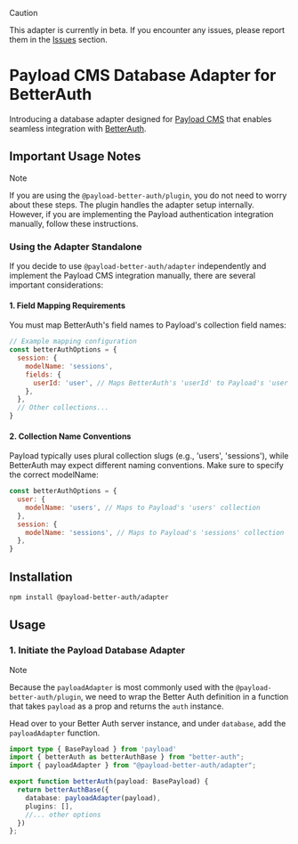 > [!CAUTION]
> This adapter is currently in beta.
> If you encounter any issues, please report them in the [Issues](https://github.com/forrestdevs/payload-better-auth/issues) section.

# Payload CMS Database Adapter for BetterAuth

Introducing a database adapter designed for [Payload CMS](https://www.payloadcms.com/) that enables seamless integration with [BetterAuth](https://www.better-auth.com/).


## Important Usage Notes
> [!NOTE]
> If you are using the `@payload-better-auth/plugin`, you do not need to worry about these steps. The plugin handles the adapter setup internally. However, if you are implementing the Payload authentication integration manually, follow these instructions.

### Using the Adapter Standalone

If you decide to use `@payload-better-auth/adapter` independently and implement the Payload CMS integration manually, there are several important considerations:

#### 1. Field Mapping Requirements

You must map BetterAuth's field names to Payload's collection field names:

```javascript
// Example mapping configuration
const betterAuthOptions = {
  session: {
    modelName: 'sessions',
    fields: {
      userId: 'user', // Maps BetterAuth's 'userId' to Payload's 'user' relationship field
    },
  },
  // Other collections...
}
```

#### 2. Collection Name Conventions

Payload typically uses plural collection slugs (e.g., 'users', 'sessions'), while BetterAuth may expect different naming conventions. Make sure to specify the correct modelName:

```javascript
const betterAuthOptions = {
  user: {
    modelName: 'users', // Maps to Payload's 'users' collection
  },
  session: {
    modelName: 'sessions', // Maps to Payload's 'sessions' collection
  },
}
```

## Installation

```bash
npm install @payload-better-auth/adapter
```

## Usage

### 1. Initiate the Payload Database Adapter

> [!NOTE]
> Because the `payloadAdapter` is most commonly used with the `@payload-better-auth/plugin`, we need to wrap the Better Auth definition in a function that takes `payload` as a prop and returns the `auth` instance.


Head over to your Better Auth server instance, and under `database`, add the `payloadAdapter` function.

```ts
import type { BasePayload } from 'payload'
import { betterAuth as betterAuthBase } from "better-auth";
import { payloadAdapter } from "@payload-better-auth/adapter";

export function betterAuth(payload: BasePayload) {
  return betterAuthBase({
    database: payloadAdapter(payload),
    plugins: [],
    //... other options
  })
};


```